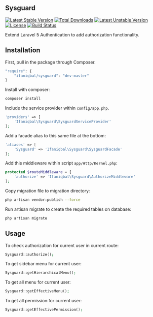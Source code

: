 ## Sysguard

[![Latest Stable Version](https://poser.pugx.org/ifaniqbal/sysguard/v/stable)](https://packagist.org/packages/ifaniqbal/sysguard) 
[![Total Downloads](https://poser.pugx.org/ifaniqbal/sysguard/downloads)](https://packagist.org/packages/ifaniqbal/sysguard)
[![Latest Unstable Version](https://poser.pugx.org/ifaniqbal/sysguard/v/unstable)](https://packagist.org/packages/ifaniqbal/sysguard) 
[![License](https://poser.pugx.org/ifaniqbal/sysguard/license)](https://packagist.org/packages/ifaniqbal/sysguard)
[![Build Status](https://travis-ci.org/ifaniqbal/sysguard.svg?branch=master)](https://travis-ci.org/ifaniqbal/sysguard)


Extend Laravel 5 Authentication to add authorization functionality.

## Installation

First, pull in the package through Composer.

```js
"require": {
    "ifaniqbal/sysguard": "dev-master"
}
```

Install with composer:

```bash
composer install
```

Include the service provider within `config/app.php`.

```php
'providers' => [
    'Ifaniqbal\Sysguard\SysguardServiceProvider'
];
```

Add a facade alias to this same file at the bottom:

```php
'aliases' => [
    'Sysguard' => 'Ifaniqbal\Sysguard\SysguardFacade'
];
```

Add this middleware within script `app/Http/Kernel.php`:

```php
protected $routeMiddleware = [
    'authorize' => 'Ifaniqbal\Sysguard\AuthorizeMiddleware'
];
```

Copy migration file to migration directory:

```bash
php artisan vendor:publish --force
```

Run artisan migrate to create the required tables on database:

```bash
php artisan migrate
```

## Usage

To check authorization for current user in current route:

```php
Sysguard::authorize();
```

To get sidebar menu for current user:

```php
Sysguard::getHierarchicalMenu();
```

To get all menu for current user:

```php
Sysguard::getEffectiveMenu();
```

To get all permission for current user:

```php
Sysguard::getEffectivePermission();
```
